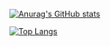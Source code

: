 [![Anurag's GitHub stats](https://github-readme-stats.vercel.app/api?username=Jesonzavic&count_private=true)](https://github.com/anuraghazra/github-readme-stats)

   [![Top Langs](https://github-readme-stats.vercel.app/api/top-langs/?username=Jesonzavic&count_private=true)](https://github.com/anuraghazra/github-readme-stats)
